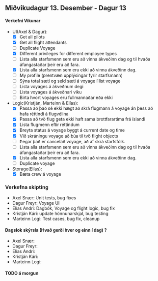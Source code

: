 ## Miðvikudagur 13. Desember - Dagur 13

#### Verkefni Vikunar

- UI(Axel & Dagur):
  - [X] Get all pilots
  - [X] Get all flight attendants
  - [ ] Duplicate Voyage
  - [X] Different privileges for different employee types
  - [ ] Lista alla starfsmenn sem eru að vinna ákveðinn dag og til hvaða áfangastaðar þeir eru að fara.
  - [X] Lista alla starfsmenn sem eru ekki að vinna ákveðinn dag.
  - [ ] My profile (prentvæn upplýsingar fyrir starfsmann)
  - [ ] Sýna total sæti og seld sæti á voyage í list voyage
  - [ ] Lista voyages á ákveðnum degi
  - [ ] Lista voyages á ákveðnari viku
  - [ ] Birta hvort voyages eru fullmannaðar eða ekki 
 
- Logic(Kristján, Marteinn & Elías):
  - [X] Passa að það sé ekki hægt að skrá flugmann á voyage án þess að hafa réttindi á flugvélina
  - [X] Passa að tvö flug geta ekki haft sama brottfarartíma frá íslandi
  - [X] Lista flugmenn eftir réttindum
  - [X] Breyta status á voyage byggt á current date og time
  - [X] Við skráningu voyage að búa til tvö flight objects
  - [ ] Þegar það er cancelað voyage, að af skrá starfsfólk.
  - [ ] Lista alla starfsmenn sem eru að vinna ákveðinn dag og til hvaða áfangastaðar þeir eru að fara.
  - [X] Lista alla starfsmenn sem eru ekki að vinna ákveðinn dag.
  - [ ] Duplicate voyage

- Storage(Elías):
  - [X] Bæta crew á voyage

### Verkefna skipting
- Axel Snær: Unit tests, bug fixes
- Dagur Freyr: Voyage UI
- Elías Andri: Dagbók, Voyage og flight logic, bug fix
- Kristján Kári: update hönnunarskjal, bug testing
- Marteinn Logi: Test cases, bug fix, cleanup

#### Dagslok skýrsla (Hvað gerði hver og einn í dag) ?

- Axel Snær: 
- Dagur Freyr: 
- Elías Andri: 
- Kristján Kári: 
- Marteinn Logi: 

#### TODO á morgun
